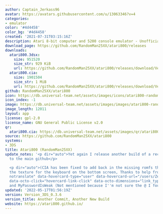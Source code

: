```yaml
---
author: Captain_Jerkass96
avatar: https://avatars.githubusercontent.com/u/13063346?v=4
categories:
- emulator
color: '#4d4458'
color_bg: '#4d4458'
created: '2021-07-31T03:15:16Z'
description: Atari 8-bit computer and 5200 console emulator - Unofficial CIA release
download_page: https://github.com/RandomMan25XX/atari800/releases
downloads:
  atari800.3dsx:
    size: 951520
    size_str: 929 KiB
    url: https://github.com/RandomMan25XX/atari800/releases/download/Version_3DS_0.3.6/atari800.3dsx
  atari800.cia:
    size: 1901504
    size_str: 1 MiB
    url: https://github.com/RandomMan25XX/atari800/releases/download/Version_3DS_0.3.6/atari800.cia
github: RandomMan25XX/atari800
icon: https://db.universal-team.net/assets/images/icons/atari800-randomman25xx.png
icon_index: -1
image: https://db.universal-team.net/assets/images/images/atari800-randomman25xx.png
image_length: 12011
layout: app
license: gpl-2.0
license_name: GNU General Public License v2.0
qr:
  atari800.cia: https://db.universal-team.net/assets/images/qr/atari800-cia.png
source: https://github.com/RandomMan25XX/atari800
systems:
- 3DS
title: Atari800 (RandomMan25XX)
update_notes: '<p dir="auto">Yet again I release another build of a recent commit
  to the main github</p>

  <p dir="auto">(CIA has been fixed to add back in the missing romfs that contains
  the texture for the keyboard on the bottom screen, Thanks to help from <a class="user-mention
  notranslate" data-hovercard-type="user" data-hovercard-url="/users/ZeroSkill1/hovercard"
  data-octo-click="hovercard-link-click" data-octo-dimensions="link_type:self" href="https://github.com/ZeroSkill1">@ZeroSkill1</a>
  and MyPasswordIsWeak (Not mentioned because I''m not sure the @ I found is him))</p>'
updated: '2022-05-17T01:56:19Z'
version: Version_3DS_0.3.6
version_title: Another Commit, Another New Build
website: https://atari800.github.io/
---
```

